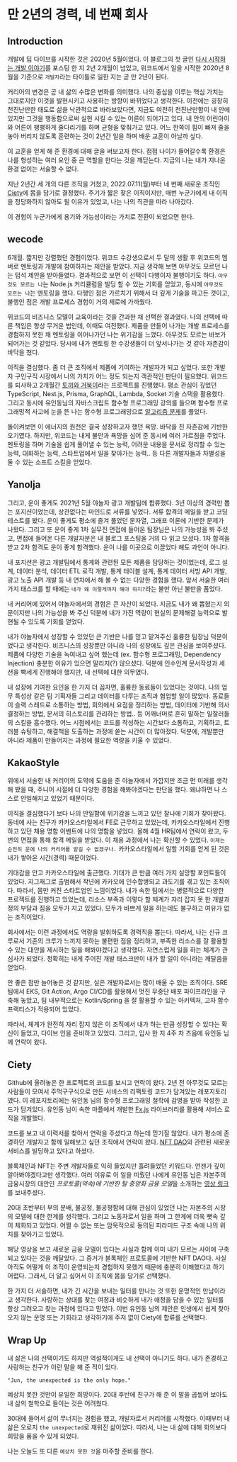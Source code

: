# 만 2년의 경력, 네 번째 회사

## Introduction

개발에 딥 다이브를 시작한 것은 2020년 5월이었다. 이 블로그의 첫 글인 [다시 시작하는 개발 이야기](https://medium.com/@jun-choi-4928/%EB%8B%A4%EC%8B%9C-%EC%8B%9C%EC%9E%91%ED%95%98%EB%8A%94-%EA%B0%9C%EB%B0%9C-%EC%9D%B4%EC%95%BC%EA%B8%B0-93d639c8d21d)를 포스팅 한 지 2년 2개월이 넘었고, 위코드에서 일을 시작한 2020년 8월을 기준으로 `개발자`라는 타이틀로 일한 지는 곧 만 2년이 된다.

커리어의 변경은 곧 내 삶의 수많은 변화를 의미했다. 나의 중심을 이루는 핵심 가치는 그대로지만 이것을 발현시키고 사용하는 방향이 바뀌었다고 생각한다. 이전에는 굉장히 천진난만한 태도로 삶을 낙관적으로 바라보았다면, 지금도 여전히 천진난만함이 내 안에 있지만 그것을 행동함으로써 실현 시킬 수 있는 어른이 되어가고 있다. 내 안의 어린아이와 어른이 팽팽하게 줄다리기를 하며 균형을 맞춰가고 있다. 어느 한쪽이 힘이 빠져 줄을 놓아 버리지 않도록 훈련하는 것이 2년간 일을 하며 배운 교훈이 아닐까 싶다.

이 교훈을 얻게 해 준 환경에 대해 글을 써보고자 한다. 점점 나이가 들어갈수록 환경은 나를 형성하는 여러 요인 중 큰 역할을 한다는 것을 깨닫는다. 지금의 나는 내가 지나온 환경 없이는 서술할 수 없다.

지난 2년간 세 개의 다른 조직을 거쳤고, 2022.07.11(월)부터 네 번째 새로운 조직인 [Ciety](https://omnuum.io/kr)에 몸을 담기로 결정했다. 주기가 짧은 잦은 이직이지만, 매번 누군가에게 내 이직을 정당화하지 않아도 될 이유가 있었고, 나는 나의 직관을 따라 나아갔다.

이 경험이 누군가에게 용기와 가능성이라는 가치로 전환이 되었으면 한다.

## wecode

6개월. 짧지만 강렬했던 경험이었다. 위코드 수강생으로서 두 달의 생활 후 위코드의 멤버로 멘토링과 개발에 참여하자는 제안을 받았다. 지금 생각해 보면 아무것도 모르던 나는 덥석 제안을 받아들였다. 결과적으로 보면 이 선택이 다행이자 불행이기도 하다. `아무것도 모르는 나`는 Node.js 커리큘럼을 빌딩 할 수 있는 기회를 얻었고, 동시에 `아무것도 모르는 나`는 멘토링을 했다. 다행인 점은 가르치기 위해서 더 깊게 기술을 파고든 것이고, 불행인 점은 개발 프로세스 경험이 거의 제로에 가까웠다.

위코드의 비즈니스 모델이 교육이라는 것을 간과한 채 선택한 결과였다. 나의 선택에 따른 책임은 항상 무거운 법인데, 이때도 여전했다. 제품을 만들어 나가는 개발 프로세스를 경험하지 못한 채 멘토링을 이어나가던 나는 위기감을 느꼈다. 아무것도 모르는 바보가 되어가는 것 같았다. 당시에 내가 멘토링 한 수강생들이 더 앞서나가는 것 같아 자존감이 바닥을 쳤다.

이직을 결심했다. 좀 더 큰 조직에서 제품에 기여하는 개발자가 되고 싶었다. 또한 개발자 구인구직 시장에서 나의 가치가 어느 정도 되는지 객관적인 판단이 필요했다. 위코드를 퇴사하고 2개월간 [토끼와 거북이](https://github.com/rabbit-turtle)라는 프로젝트를 진행했다. 평소 관심이 깊었던 TypeScript, Nest.js, Prisma, GraphQL, Lambda, Socket 기술 스택을 활용했다. 그리고 동시에 유인동님의 자바스크립트 함수형 프로그래밍 강의를 들으며 함수형 프로그래밍적 사고에 눈을 뜬 나는 함수형 프로그래밍으로 [알고리즘 문제](https://github.com/Jun4928/functional_algorithms)를 풀었다.

돌이켜보면 이 에너지의 원천은 결국 성장하고자 했던 욕망. 바닥을 친 자존감에 기반한 오기였다. 하지만, 위코드는 내게 불안과 욕망을 심어 준 동시에 여러 가르침을 주었다. 멘토링을 하며 기술을 쉽게 풀어낼 수 있는 능력, 어려운 내용을 문서로 정리할 수 있는 능력, 대화하는 능력, 스타트업에서 일을 찾아가는 능력.. 등 다른 개발자들과 차별성을 둘 수 있는 소프트 스킬을 얻었다.

## Yanolja

그리고, 운이 좋게도 2021년 5월 야놀자 광고 개발팀에 합류했다. 3년 이상의 경력만 뽑는 포지션이었는데, 상관없다는 마인드로 서류를 넣었다. 서류 합격의 메일을 받고 코딩 테스트를 봤다. 운이 좋게도 평소에 즐겨 풀었던 문자열, 그래프 이론에 기반한 문제가 나왔다. 그리고 또 운이 좋게 1차 실무진 면접에 들어온 팀장님은 나의 가능성을 봐 주셨고, 면접에 들어온 다른 개발자분은 내 블로그 포스팅을 거의 다 읽고 오셨다. 1차 합격을 받고 2차 합격도 운이 좋게 합격했다. 운이 나를 이곳으로 이끌었다 해도 과언이 아니다.

내 포지션은 광고 개발팀에서 통계와 관련된 모든 제품을 담당하는 것이었는데, 로그 설계, 데이터 분석, 데이터 ETL 로직 개발, 통계 테이블 설계, 통계 데이터 서빙 API 개발, 광고 노출 API 개발 등 내 연차에서 해 볼 수 없는 다양한 경험을 했다. 앞서 서술한 여러 가지 태스크를 할 때에는 `내가 왜 이렇게까지 해야 하지?`라는 불만 아닌 불만을 품었다.

내 커리어에 있어서 야놀자에서의 경험은 큰 자산이 되었다. 지금도 내가 왜 뽑혔는지 의문이지만 나의 가능성을 봐 주신 덕분에 내가 가진 역량이 현실의 문제해결 능력으로 발현될 수 있도록 기회를 얻었다.

내가 야놀자에서 성장할 수 있었던 큰 기반은 나를 믿고 맡겨주신 훌륭한 팀장님 덕분이었다고 생각한다. 비즈니스의 성장뿐만 아니라 나의 성장에도 깊은 관심을 보여주셨다. 제품에 다양한 기술을 녹여내고 싶어 했는데 (ex. 함수형 프로그래밍, Dependency Injection) 충분한 이유가 있으면 말리지(?) 않으셨다. 덕분에 인수인계 문서작성과 세션을 빡세게 진행해야 했지만, 내 선택에 대한 의무였다.

내 성장에 기여한 요인을 한 가지 더 꼽자면, 훌륭한 동료들이 있었다는 것이다. 나의 업무 특성상 같은 팀 기획자들 그리고 데이터를 다루는 조직과 협업할 일이 많았다. 동료들이 슬랙 스레드로 소통하는 방법, 회의에서 요점을 정리하는 방법, 데이터에 기반해 의사결정하는 방법, 문서의 히스토리를 관리하는 방법.. 등 어깨너머로 흔히 말하는 일잘러들의 스킬을 흡수했다. 어느 시점에서는 코드를 작성하는 시간보다 소통하고, 기획하고, 트러블 슈팅하고, 해결책을 도출하는 과정에 쏟는 시간이 더 많아졌다. 덕분에, 개발뿐만 아니라 제품이 만들어지는 과정에 필요한 역량을 키울 수 있었다.

## KakaoStyle

위에서 서술한 내 커리어의 도약에 도움을 준 야놀자에서 가깝지만 조금 먼 미래를 생각해 봤을 때, 주니어 시절에 더 다양한 경험을 해봐야겠다는 판단을 했다. 왜냐하면 나 스스로 안일해지고 있었기 때문이다.

이직을 결심했다기 보다 나의 안일함에 위기감을 느끼고 있던 찰나에 기회가 찾아왔다. 동네에 사는 친구가 카카오스타일에서 FE로 근무하고 있었는데, 카카오스타일에서 진행하고 있던 채용 명함 이벤트에 나의 명함을 넣었다. 올해 4월 HR팀에서 연락이 왔고, 두 번의 면접을 통해 합격 메일을 받았다. 이 채용 과정에서 나는 확신할 수 있었다. `이제는 순전히 운에 나의 커리어를 맡길 수 없겠구나.` 카카오스타일에서 일할 기회를 얻게 된 것은 내가 쌓아온 시간(경력) 때문이었다.

기대감을 안고 카카오스타일에 출근했다. 기대가 큰 만큼 여러 가지 실망할 포인트들이 있었다. 지그재그로 출범해서 작년에 카카오에 인수합병되고 과도기를 겪고 있는 조직이다. 따라서, 몸만 커진 스타트업인 느낌이었다. 내가 속한 팀에서는 병렬적으로 다양한 프로젝트를 진행하고 있었는데, 리소스 부족과 이렇다 할 체계가 자리 잡지 못 한 개발과정의 부담과 짐을 모두가 지고 있었다. 모두가 바쁘게 일을 하는데도 불구하고 여유가 없는 조직이었다.

회사에서는 이런 과정에서도 역량을 발휘하도록 경력직을 뽑는다. 따라서, 나는 신규 크루로서 기존의 크루가 느끼지 못하는 불편한 점을 정리하고, 부족한 리소스를 잘 활용할 수 있는 대안을 제시하는 일을 해봐야겠다고 생각했다. 자연스럽게 일을 하는 체계가 관심사가 되었다. 정확히는 내게 주어진 개발 태스크만이 내가 할 일이 아니라는 깨달음을 얻었다.

안 좋은 점만 늘어놓은 것 같지만, 실은 개발자로서는 많이 배울 수 있는 조직이다. SRE 팀에서 EKS, Git Action, Argo CI/CD를 활용해서 멋진 무중단 배포 파이프라인을 구축해 놓았고, 팀 내부적으로는 Kotlin/Spring 을 잘 활용할 수 있는 아키텍처, 고차 함수 프랙티스가 적용되어 있었다.

따라서, 체계가 완전히 자리 잡지 않은 이 조직에서 내가 하는 만큼 성장할 수 있다는 확신이 들었고, 다이브 인을 준비하고 있었다. 그리고, 입사 한 지 4주 차 즈음에 유인동 님께 연락이 왔다.

## Ciety

Github에 올려놓은 한 프로젝트의 코드를 보시고 연락이 왔다. 2년 전 아무것도 모르는 사람들이 모여서 주먹구구식으로 만든 서비스의 리팩토링 코드가 담겨있는 레포지토리였다. 이 레포지토리에는 유인동 님의 함수형 프로그래밍 철학에 감명을 받아 작성한 코드가 담겨있다. 유인동 님이 속한 마플에서 개발한 [Fx.js](https://github.com/marpple/FxJS) 라이브러리를 활용해 서비스 로직을 개발했다.

코드를 보고 내 이력서를 찾아서 연락을 주셨다고 하는데 믿기질 않았다. 내가 평소에 존경하던 개발자고 함께 일해보고 싶던 조직에서 연락이 왔다. [NFT DAO](https://www.binance.com/en/blog/nft/what-is-a-dao-and-how-does-it-benefit-nfts-421499824684903992)와 관련된 새로운 서비스를 빌딩하고 있다고 하셨다.

블록체인과 NFT는 주변 개발자들로 익히 들었지만 흘려들었던 키워드다. 언젠가 깊이 알아봐야겠다고만 생각했다. 여러 이유로 이 일을 미뤘던 나에게 유인동 님은 자본주의 금융시장의 대안인 *프로토콜(약속)에 기반한 탈 중앙화 금융 모델*을 소개하는 [영상 링크](https://www.youtube.com/watch?v=gXtCuZGvN6Y)를 보내주셨다.

20대 초반부터 부의 분배, 불공정, 불공평함에 대해 관심이 있었던 나는 자본주의 시장의 모델에 대한 한계를 생각했다. 그리고 노동자로서 일을 하며 그 한계에 더욱 뼛속 깊이 체화되고 있었다. 어쩔 수 없는 또는 암묵적으로 동의된 피라미드 구조 속에 나의 위치를 찾아가고 있었다.

해당 영상을 보고 새로운 금융 모델이 있다는 사실과 함께 이미 내가 모르는 사이에 구축되고 있다는 것을 깨달았다. 그 증거가 블록체인 프로토콜에 기반한 NFT DAO다. 사실 아직도 어떻게 이 조직이 운영되는지 경험하지 못했기 때문에 충분히 이해했다고 하기 어렵다. 그래서, 더 알고 싶어서 이 조직에 몸을 담기로 선택했다.

한 가지 더 서술하면, 내가 긴 시간을 보내는 일터를 만나는 것 또한 운명적인 만남이라고 생각한다. 사랑하는 상대를 찾는 여정과 비슷하게 내가 애정을 담을 수 있는 일터를 항상 그려오고 찾는 과정에 있다고 믿었다. 이번 유인동 님의 제안은 인생에서 쉽게 찾아오지 않는 운명 또는 기회라고 생각하기에 주저 없이 Ciety에 합류를 선택했다.

## Wrap Up

내 삶은 나의 선택이기도 하지만 역설적이게도 내 선택이 아니기도 하다. 내가 존경하고 사랑하는 친구가 이런 말을 해 준 적이 있다.

```
"Jun, the unexpected is the only hope."
```

예상치 못한 것만이 유일한 희망이다. 20대 후반에 친구가 해 준 이 말을 곱씹어 보아도 내 삶의 철학으로 들이는 것은 어려웠다.

30대에 들어서 삶이 무너지는 경험을 했고, 개발자로서 커리어를 시작했다. 이때부터 내 삶은 오로지 `the unexpected`로 채워진 삶이었다. 따라서, 나는 내 삶에 대해 회의보다 희망을 품을 수 있게 되었다.

나는 오늘도 또 다른 `예상치 못한 것`을 마주할 준비를 한다.
